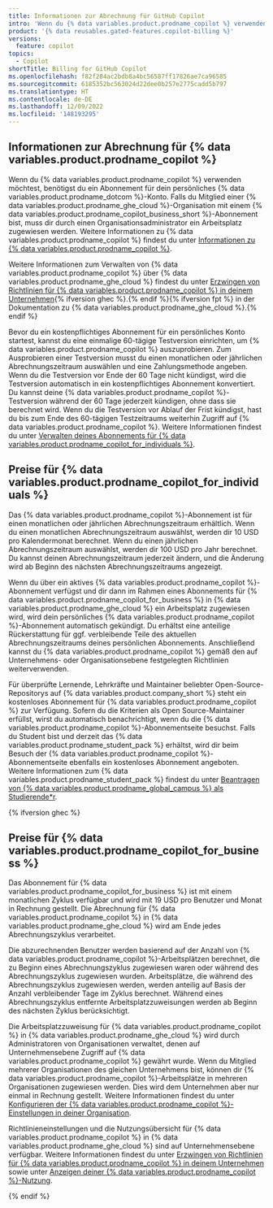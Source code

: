 ```yaml
---
title: Informationen zur Abrechnung für GitHub Copilot
intro: 'Wenn du {% data variables.product.prodname_copilot %} verwenden möchtest, benötigst du entweder ein Abonnement für {% data variables.product.prodname_copilot_for_individuals %} in deinem persönlichen Konto, oder dir muss von einer Organisation ein Arbeitsplatz in {% data variables.product.prodname_ghe_cloud %} mit einem Abonnement für {% data variables.product.prodname_copilot_for_business %} zugewiesen werden.'
product: '{% data reusables.gated-features.copilot-billing %}'
versions:
  feature: copilot
topics:
  - Copilot
shortTitle: Billing for GitHub Copilot
ms.openlocfilehash: f82f284ac2bdb8a4bc56587ff17826ae7ca96585
ms.sourcegitcommit: 6185352bc563024d22dee0b257e2775cadd5b797
ms.translationtype: HT
ms.contentlocale: de-DE
ms.lasthandoff: 12/09/2022
ms.locfileid: '148193295'
---
```

## Informationen zur Abrechnung für {% data variables.product.prodname_copilot %}

Wenn du {% data variables.product.prodname_copilot %} verwenden möchtest, benötigst du ein Abonnement für dein persönliches {% data variables.product.prodname_dotcom %}-Konto. Falls du Mitglied einer {% data variables.product.prodname_ghe_cloud %}-Organisation mit einem {% data variables.product.prodname_copilot_business_short %}-Abonnement bist, muss dir durch einen Organisationsadministrator ein Arbeitsplatz zugewiesen werden. Weitere Informationen zu {% data variables.product.prodname_copilot %} findest du unter [Informationen zu {% data variables.product.prodname_copilot %}](/en/copilot/overview-of-github-copilot/about-github-copilot). 

Weitere Informationen zum Verwalten von {% data variables.product.prodname_copilot %} über {% data variables.product.prodname_ghe_cloud %} findest du unter [Erzwingen von Richtlinien für {% data variables.product.prodname_copilot %} in deinem Unternehmen](/enterprise-cloud@latest/admin/policies/enforcing-policies-for-your-enterprise/enforcing-policies-for-github-copilot-in-your-enterprise){% ifversion ghec %}.{% endif %}{% ifversion fpt %} in der Dokumentation zu {% data variables.product.prodname_ghe_cloud %}.{% endif %}

Bevor du ein kostenpflichtiges Abonnement für ein persönliches Konto startest, kannst du eine einmalige 60-tägige Testversion einrichten, um {% data variables.product.prodname_copilot %} auszuprobieren. Zum Ausprobieren einer Testversion musst du einen monatlichen oder jährlichen Abrechnungszeitraum auswählen und eine Zahlungsmethode angeben. Wenn du die Testversion vor Ende der 60 Tage nicht kündigst, wird die Testversion automatisch in ein kostenpflichtiges Abonnement konvertiert. Du kannst deine {% data variables.product.prodname_copilot %}-Testversion während der 60 Tage jederzeit kündigen, ohne dass sie berechnet wird. Wenn du die Testversion vor Ablauf der Frist kündigst, hast du bis zum Ende des 60-tägigen Testzeitraums weiterhin Zugriff auf {% data variables.product.prodname_copilot %}. Weitere Informationen findest du unter [Verwalten deines Abonnements für {% data variables.product.prodname_copilot_for_individuals %}](/en/billing/managing-billing-for-github-copilot/managing-your-github-copilot-for-individuals-subscription).

## Preise für {% data variables.product.prodname_copilot_for_individuals %}


Das {% data variables.product.prodname_copilot %}-Abonnement ist für einen monatlichen oder jährlichen Abrechnungszeitraum erhältlich. Wenn du einen monatlichen Abrechnungszeitraum auswählst, werden dir 10 USD pro Kalendermonat berechnet. Wenn du einen jährlichen Abrechnungszeitraum auswählst, werden dir 100 USD pro Jahr berechnet. Du kannst deinen Abrechnungszeitraum jederzeit ändern, und die Änderung wird ab Beginn des nächsten Abrechnungszeitraums angezeigt.

Wenn du über ein aktives {% data variables.product.prodname_copilot %}-Abonnement verfügst und dir dann im Rahmen eines Abonnements für {% data variables.product.prodname_copilot_for_business %} in {% data variables.product.prodname_ghe_cloud %} ein Arbeitsplatz zugewiesen wird, wird dein persönliches {% data variables.product.prodname_copilot %}-Abonnement automatisch gekündigt. Du erhältst eine anteilige Rückerstattung für ggf. verbleibende Teile des aktuellen Abrechnungszeitraums deines persönlichen Abonnements. Anschließend kannst du {% data variables.product.prodname_copilot %} gemäß den auf Unternehmens- oder Organisationsebene festgelegten Richtlinien weiterverwenden.

Für überprüfte Lernende, Lehrkräfte und Maintainer beliebter Open-Source-Repositorys auf {% data variables.product.company_short %} steht ein kostenloses Abonnement für {% data variables.product.prodname_copilot %} zur Verfügung. Sofern du die Kriterien als Open Source-Maintainer erfüllst, wirst du automatisch benachrichtigt, wenn du die {% data variables.product.prodname_copilot %}-Abonnementseite besuchst. Falls du Student bist und derzeit das {% data variables.product.prodname_student_pack %} erhältst, wird dir beim Besuch der {% data variables.product.prodname_copilot %}-Abonnementseite ebenfalls ein kostenloses Abonnement angeboten. Weitere Informationen zum {% data variables.product.prodname_student_pack %} findest du unter [Beantragen von {% data variables.product.prodname_global_campus %} als Studierende*r](/free-pro-team@latest/education/explore-the-benefits-of-teaching-and-learning-with-github-education/github-global-campus-for-students/apply-to-github-global-campus-as-a-student).

{% ifversion ghec %}
## Preise für {% data variables.product.prodname_copilot_for_business %}

Das Abonnement für {% data variables.product.prodname_copilot_for_business %} ist mit einem monatlichen Zyklus verfügbar und wird mit 19 USD pro Benutzer und Monat in Rechnung gestellt. Die Abrechnung für {% data variables.product.prodname_copilot %} in {% data variables.product.prodname_ghe_cloud %} wird am Ende jedes Abrechnungszyklus verarbeitet. 

Die abzurechnenden Benutzer werden basierend auf der Anzahl von {% data variables.product.prodname_copilot %}-Arbeitsplätzen berechnet, die zu Beginn eines Abrechnungszyklus zugewiesen waren oder während des Abrechnungszyklus zugewiesen wurden. Arbeitsplätze, die während des Abrechnungszyklus zugewiesen werden, werden anteilig auf Basis der Anzahl verbleibender Tage im Zyklus berechnet. Während eines Abrechnungszyklus entfernte Arbeitsplatzzuweisungen werden ab Beginn des nächsten Zyklus berücksichtigt.

Die Arbeitsplatzzuweisung für {% data variables.product.prodname_copilot %} in {% data variables.product.prodname_ghe_cloud %} wird durch Administratoren von Organisationen verwaltet, denen auf Unternehmensebene Zugriff auf {% data variables.product.prodname_copilot %} gewährt wurde. Wenn du Mitglied mehrerer Organisationen des gleichen Unternehmens bist, können dir {% data variables.product.prodname_copilot %}-Arbeitsplätze in mehreren Organisationen zugewiesen werden. Dies wird dem Unternehmen aber nur einmal in Rechnung gestellt. Weitere Informationen findest du unter [Konfigurieren der {% data variables.product.prodname_copilot %}-Einstellungen in deiner Organisation](/enterprise-cloud@latest/copilot/configuring-github-copilot/configuring-github-copilot-settings-in-your-organization).

Richtlinieneinstellungen und die Nutzungsübersicht für {% data variables.product.prodname_copilot %} in {% data variables.product.prodname_ghe_cloud %} sind auf Unternehmensebene verfügbar. Weitere Informationen findest du unter [Erzwingen von Richtlinien für {% data variables.product.prodname_copilot %} in deinem Unternehmen](/enterprise-cloud@latest/admin/policies/enforcing-policies-for-your-enterprise/enforcing-policies-for-github-copilot-in-your-enterprise) sowie unter [Anzeigen deiner {% data variables.product.prodname_copilot %}-Nutzung](/enterprise-cloud@latest/billing/managing-billing-for-github-copilot/viewing-your-github-copilot-usage).

{% endif %}

